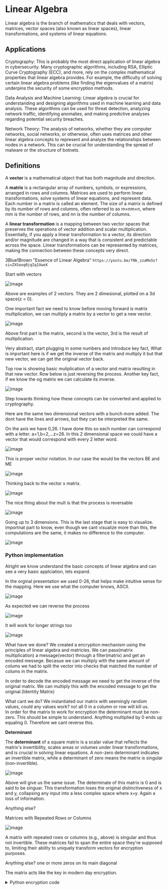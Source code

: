 # Linear Algebra

Linear algebra is the branch of mathematics that deals with vectors, matrices, vector spaces (also known as linear spaces), linear transformations, and systems of linear equations.


## Applications

Cryptography: This is probably the most direct application of linear algebra in cybersecurity. Many cryptographic algorithms, including RSA, Elliptic Curve Cryptography (ECC), and more, rely on the complex mathematical properties that linear algebra provides. For example, the difficulty of solving certain linear algebra problems (like finding the eigenvalues of a matrix) underpins the security of some encryption methods.

Data Analysis and Machine Learning: Linear algebra is crucial for understanding and designing algorithms used in machine learning and data analysis. These algorithms can be used for threat detection, analyzing network traffic, identifying anomalies, and making predictive analyses regarding potential security breaches.

Network Theory: The analysis of networks, whether they are computer networks, social networks, or otherwise, often uses matrices and other linear algebra concepts to represent and analyze the relationships between nodes in a network. This can be crucial for understanding the spread of malware or the structure of botnets.

## Definitions

A **vector** is a mathematical object that has both magnitude and direction.

A **matrix** is a rectangular array of numbers, symbols, or expressions, arranged in rows and columns. Matrices are used to perform linear transformations, solve systems of linear equations, and represent data. Each number in a matrix is called an element. The size of a matrix is defined by its number of rows and columns, often referred to as m×nm×n, where mm is the number of rows, and nn is the number of columns.

A **linear transformation** is a mapping between two vector spaces that preserves the operations of vector addition and scalar multiplication. Essentially, if you apply a linear transformation to a vector, its direction and/or magnitude are changed in a way that is consistent and predictable across the space. Linear transformations can be represented by matrices, making the connection between these concepts very direct.

3Blue1Brown "Essence of Linear Algebra" ```https://youtu.be/fNk_zzaMoSs?si=ZXSooq0jqIq1XweX```

Start with vectors

![image](https://github.com/dbissell6/Math4Cyber/assets/50979196/2e167811-ccc0-47e1-8cad-5ceb42e093b2)

Above are examples of 2 vectors. They are 2 dimesional, plotted on a 3d space(z = 0). 

One important fact we need to know before moving forward is matrix multiplication, we can multiply a matrix by a vector to get a new vector. 

![image](https://github.com/dbissell6/Math4Cyber/assets/50979196/07ebface-effd-4711-8c8d-e90ee46e1bf3)

Above first part is the matrix, second is the vector, 3rd is the result of multiplication. 

Very abstract, start plugging in some numbers and introduce key fact, What is important here is if we get the inverse of the matrix and multiply it but that new vector, we can get the original vector back.

Top row is showing basic muliplication of a vector and matrix resulting in that new vector. Row below is just reversing the process. Another key fact, if we know the og matrix we can calculate its inverse.

![image](https://github.com/dbissell6/Math4Cyber/assets/50979196/8623f8e5-8230-40e9-a81f-67244f665d94)


Step towards thinking how these concepts can be converted and applied to cryptography. 

Here are the same two dimensional vectors with a bunch more added. The dont have the lines and arrows, but they can be interpreted the same.

On the axis we have 0,26. I have done this so each number can correspond with a letter. a=1,b=2,...z=26. In this 2 dimensional space we could have a vector that would correspond with every 2 letter word. 

![image](https://github.com/dbissell6/Math4Cyber/assets/50979196/95f90afd-6be8-4a02-ac62-4658f2004f38)


This is proper vector notation. In our case the would be the vectors BE and ME

![image](https://github.com/dbissell6/Math4Cyber/assets/50979196/c952f932-6acc-4bb6-988e-f22e707d16a3)


Thinking back to the vector x matrix.

![image](https://github.com/dbissell6/Math4Cyber/assets/50979196/28f3af9d-22ed-478e-a0a7-6b3d18ec5e19)

The nice thing about the mult is that the process is reversable

![image](https://github.com/dbissell6/Math4Cyber/assets/50979196/e69b6822-ce67-4bb9-8759-03ce4cce2d9f)


Going up to 3 dimensions. This is the last stage that is easy to visualize. importnat part to know, even though we cant visualize more than this, the computations are the same, it makes no difference to the computer.

![image](https://github.com/dbissell6/Math4Cyber/assets/50979196/cfca6038-d9f0-4a1c-95d0-213e521d1367)


### Python implementation

Alright we know understand the basic concepts of linear algebra and can see a very basic applciation, lets expand.

In the orginal presentation we used 0-26, that helps make intuitive sense for the mapping. Here we use what the computer knows, ASCII.

![image](https://github.com/dbissell6/Math4Cyber/assets/50979196/4adc5398-e80f-4827-adce-88e232b31370)

As expected we can reverse the process

![image](https://github.com/dbissell6/Math4Cyber/assets/50979196/68ae4fc0-e62c-4e4b-a1db-184612187734)


It will work for longer strings too

![image](https://github.com/dbissell6/Math4Cyber/assets/50979196/649eceb7-25c1-4c0e-887b-dfc7edb58384)

What have we done? We created a encryption mechanism using the principles of linear algebra and matricies. 
We can pass(matrix multiplication) a message(vector) through a filter(matrix) and get an encoded messege. Becasue we can multiply with the same amount of colums we had to split the vector into checks that matched the number of colums in the matrix. 

In order to decode the encoded message we need to get the inverse of the original matrix. We can multiply this with the encoded message to get the original.(Identity Matrix) 

What cant we do? We instantiated our matrix with seemingly random values, could any values work? no! all 0 in a column or row  will kill us.  
In order for the matrix to work for encryption the determinant must be non-zero. This should be simple to understand. Anything multiplied by 0 ends up equaling 0. Therefore we cant reverse this. 

**Determinant**

The **determinant** of a square matrix is a scalar value that reflects the matrix's invertibility, scales areas or volumes under linear transformations, and is crucial in solving linear equations. A non-zero determinant indicates an invertible matrix, while a determinant of zero means the matrix is singular (non-invertible).

![image](https://github.com/dbissell6/Math4Cyber/assets/50979196/786c8b8f-cbb4-4fe6-81ae-5435fb01cb87)

Above will give us the same issue. The determinate of this matrix is 0 and is said to be singuar. This transformation loses the original distinctiveness of x and y, collapsing any input into a less complex space where x=y. Again a loss of information. 

Anything else?

Matrices with Repeated Rows or Columns

![image](https://github.com/dbissell6/Math4Cyber/assets/50979196/ce9cca56-8309-4600-b9af-5f99903bf55c)


A matrix with repeated rows or columns (e.g., above) is singular and thus not invertible. These matrices fail to span the entire space they're supposed to, limiting their ability to uniquely transform vectors for encryption purposes.

Anything else?
one or more zeros on its main diagonal


The matrix acts like the key in modern day encryption. 


<details>

<summary>Python encryption code</summary>

```
import numpy as np

def string_to_ascii_vector(s):
    return [ord(c) for c in s]

def ascii_vector_to_string(v):
    return ''.join(chr(int(round(i))) for i in v)

def encode_chunks(message, matrix):
    # Ensure message length is even for 2x2 matrix
    if len(message) % 2 != 0:
        message += " "  # Padding if necessary
    
    encoded_message = []
    decoded_message = []
    
    # Process in chunks matching the matrix size (2 for 2x2 matrix)
    for i in range(0, len(message), 2):
        chunk = message[i:i+2]
        vector = np.array(string_to_ascii_vector(chunk))
        encoded_vector = np.dot(matrix, vector)
        encoded_message.extend(encoded_vector)
        
    print(f"Original Message in ASCII: {vector}")
    return encoded_message

# Define matrices
matrix = [[1, 2], [3, 4]]
transformation_matrix = np.array(matrix)
inverse_matrix = np.linalg.inv(transformation_matrix)

# Original message
original_message = "Vivis{Ghost_In_The_Box}"

# Encode and decode the message
encoded_message = encode_chunks(original_message, transformation_matrix)

# Convert vectors back to string
encoded_string = ascii_vector_to_string(encoded_message)

print("")
print(f"Original Message: {original_message}")
print("")
print(f"Matrix: {matrix}")
print("")
print(f"Encoded Vector: {encoded_message}")


#%%

import numpy as np

def ascii_vector_to_string(v):
    # Ensure rounding to the nearest int since ASCII values are integers
    return ''.join(chr(int(round(i))) for i in v)


def get_chunks(lst, chunk_size):
    """Yield successive n-sized chunks from lst."""
    for i in range(0, len(lst), chunk_size):
        yield lst[i:i + chunk_size]


# Define the inverse of the transformation matrix used for encoding
# (This would be provided or you'd need to calculate it)
#matrix = [[1, 2], [3, 4]]
inverse_matrix = np.linalg.inv(np.array(matrix))

# The encoded vector (split into chunks that match the matrix size)
# Let's use the vector from your screenshot as an example
encoded_vector = encoded_message

chunk_size = 2  # Size of the matrix used for encoding

# Get the chunks as a list to use for decoding
encoded_vector_chunks = list(get_chunks(encoded_vector, chunk_size))

# Decoding each chunk
decoded_message = ""
for chunk in encoded_vector_chunks:
    decoded_vector = np.dot(inverse_matrix, chunk)
    decoded_message += ascii_vector_to_string(decoded_vector)

print(f"Encoded Message: {encoded_vector}")
print("")
print(f"Matrix: {matrix}")
print("")
print(f"Inverse Matrix: {inverse_matrix}")
print("")
print(f"Decoded Message: {decoded_message}")
```

</details>


